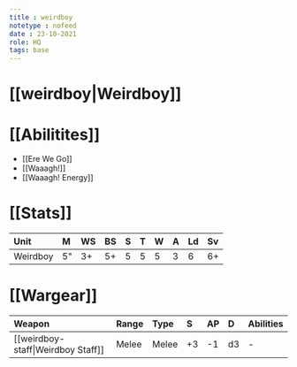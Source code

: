 ```yaml
---
title : weirdboy
notetype : nofeed
date : 23-10-2021
role: HQ
tags: base
---
```

# [[weirdboy\|Weirdboy]]

# [[Abilitites]]

- [[Ere We Go]]
- [[Waaagh!]]
- [[Waaagh! Energy]]

# [[Stats]]

| Unit     | M   | WS  | BS  | S   | T   | W   | A   | Ld  | Sv  |
|:-------- |:--- |:--- |:--- |:--- |:--- |:--- |:--- |:--- |:--- |
| Weirdboy | 5"  | 3+  | 5+  | 5   | 5   | 5   | 3   | 6   | 6+  |

# [[Wargear]]

| Weapon                             | Range | Type  | S   | AP  | D   | Abilities |
|:---------------------------------- |:----- |:----- |:--- |:--- |:--- |:--------- |
| [[weirdboy-staff\|Weirdboy Staff]] | Melee | Melee | +3  | -1  | d3  | -         |